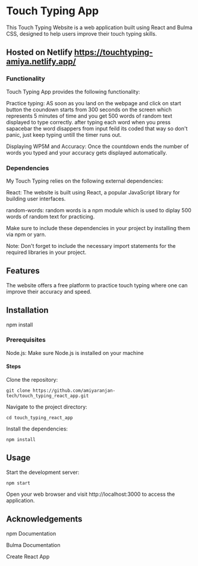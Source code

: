 # Touch Typing App

This Touch Typing Website is a web application built using React and Bulma CSS, designed to help users improve their touch typing skills.

## Hosted on Netlify https://touchtyping-amiya.netlify.app/ 


### Functionality

Touch Typing App provides the following functionality:

Practice typing: AS soon as you land on the webpage and click on start button the coundown starts from 300 seconds on the screen which represents 5 minutes of time and you get 500 words of random text displayed to type correctly. after typing each word when you press sapacebar the word disappers from input feild its coded that way so don't panic, just keep typing untill the timer runs out.

Displaying WP5M and Accuracy: Once the countdown ends the number of words you typed and your accuracy gets displayed automatically.


### Dependencies

My Touch Typing relies on the following external dependencies:

React: The website is built using React, a popular JavaScript library for building user interfaces.

random-words: random words is a npm module which is used to diplay 500 words of random text for practicing.

Make sure to include these dependencies in your project by installing them via npm or yarn.

Note: Don't forget to include the necessary import statements for the required libraries in your project.

## Features

The website offers a free platform to practice touch typing where one can improve their accuracy and speed.

## Installation

npm install

### Prerequisites

Node.js: Make sure Node.js is installed on your machine

#### Steps

Clone the repository:

`git clone https://github.com/amiyaranjan-tech/touch_typing_react_app.git`

Navigate to the project directory:

`cd touch_typing_react_app`

Install the dependencies:

`npm install`

## Usage

Start the development server:

`npm start`

Open your web browser and visit http://localhost:3000 to access the application.


## Acknowledgements

npm Documentation

Bulma Documentation

Create React App